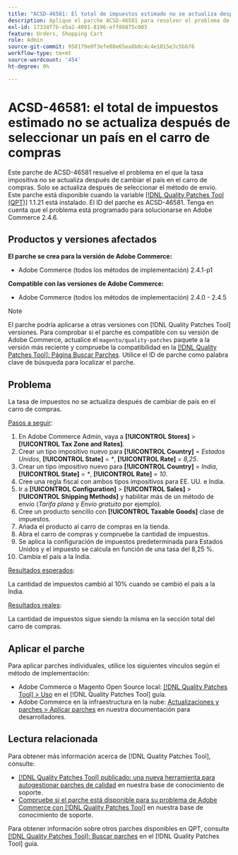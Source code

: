 ```yaml
---
title: "ACSD-46581: El total de impuestos estimado no se actualiza después de seleccionar un país en el carro de compras"
description: Aplique el parche ACSD-46581 para resolver el problema de Adobe Commerce en el que la tasa impositiva no se actualiza después de cambiar el país en el carro de compras.
exl-id: 17334f7b-e5a2-4091-8196-eff80875c003
feature: Orders, Shopping Cart
role: Admin
source-git-commit: 958179e0f3efe08e65ea8b0c4c4e1015e3c5bb76
workflow-type: tm+mt
source-wordcount: '454'
ht-degree: 0%

---
```


# ACSD-46581: el total de impuestos estimado no se actualiza después de seleccionar un país en el carro de compras

Este parche de ACSD-46581 resuelve el problema en el que la tasa impositiva no se actualiza después de cambiar el país en el carro de compras. Solo se actualiza después de seleccionar el método de envío. Este parche está disponible cuando la variable [[!DNL Quality Patches Tool (QPT)]](/help/announcements/adobe-commerce-announcements/magento-quality-patches-released-new-tool-to-self-serve-quality-patches.md) 1.1.21 está instalado. El ID del parche es ACSD-46581. Tenga en cuenta que el problema está programado para solucionarse en Adobe Commerce 2.4.6.

## Productos y versiones afectados

**El parche se crea para la versión de Adobe Commerce:**
* Adobe Commerce (todos los métodos de implementación) 2.4.1-p1

**Compatible con las versiones de Adobe Commerce:**
* Adobe Commerce (todos los métodos de implementación) 2.4.0 - 2.4.5

>[!NOTE]
>
>El parche podría aplicarse a otras versiones con [!DNL Quality Patches Tool] versiones. Para comprobar si el parche es compatible con su versión de Adobe Commerce, actualice el `magento/quality-patches` paquete a la versión más reciente y compruebe la compatibilidad en la [[!DNL Quality Patches Tool]: Página Buscar Parches](https://experienceleague.adobe.com/tools/commerce-quality-patches/index.html). Utilice el ID de parche como palabra clave de búsqueda para localizar el parche.

## Problema

La tasa de impuestos no se actualiza después de cambiar de país en el carro de compras.

<u>Pasos a seguir</u>:

1. En Adobe Commerce Admin, vaya a **[!UICONTROL Stores]** > **[!UICONTROL Tax Zone and Rates]**.
1. Crear un tipo impositivo nuevo para **[!UICONTROL Country]** = _Estados Unidos_, **[!UICONTROL State]** = _*_, **[!UICONTROL Rate]** = _8,25_.
1. Crear un tipo impositivo nuevo para **[!UICONTROL Country]** = _India_, **[!UICONTROL State]** = _*_, **[!UICONTROL Rate]** = _10_.
1. Cree una regla fiscal con ambos tipos impositivos para EE. UU. e India.
1. Ir a **[!UICONTROL Configuration]** > **[!UICONTROL Sales]** > **[!UICONTROL Shipping Methods]** y habilitar más de un método de envío (_Tarifa plana_ y _Envío gratuito_ por ejemplo).
1. Cree un producto sencillo con **[!UICONTROL Taxable Goods]** clase de impuestos.
1. Añada el producto al carro de compras en la tienda.
1. Abra el carro de compras y compruebe la cantidad de impuestos.
1. Se aplica la configuración de impuestos predeterminada para Estados Unidos y el impuesto se calcula en función de una tasa del 8,25 %.
1. Cambia el país a la India.

<u>Resultados esperados</u>:

La cantidad de impuestos cambió al 10% cuando se cambió el país a la India.

<u>Resultados reales</u>:

La cantidad de impuestos sigue siendo la misma en la sección total del carro de compras.

## Aplicar el parche

Para aplicar parches individuales, utilice los siguientes vínculos según el método de implementación:

* Adobe Commerce o Magento Open Source local: [[!DNL Quality Patches Tool] > Uso](https://experienceleague.adobe.com/docs/commerce-operations/tools/quality-patches-tool/usage.html) en el [!DNL Quality Patches Tool] guía.
* Adobe Commerce en la infraestructura en la nube: [Actualizaciones y parches > Aplicar parches](https://devdocs.magento.com/cloud/project/project-patch.html) en nuestra documentación para desarrolladores.

## Lectura relacionada

Para obtener más información acerca de [!DNL Quality Patches Tool], consulte:

* [[!DNL Quality Patches Tool] publicado: una nueva herramienta para autogestionar parches de calidad](/help/announcements/adobe-commerce-announcements/magento-quality-patches-released-new-tool-to-self-serve-quality-patches.md) en nuestra base de conocimiento de soporte.
* [Compruebe si el parche está disponible para su problema de Adobe Commerce con [!DNL Quality Patches Tool]](/help/support-tools/patches-available-in-qpt-tool/check-patch-for-magento-issue-with-magento-quality-patches.md) en nuestra base de conocimiento de soporte.

Para obtener información sobre otros parches disponibles en QPT, consulte [[!DNL Quality Patches Tool]: Buscar parches](https://experienceleague.adobe.com/tools/commerce-quality-patches/index.html) en el [!DNL Quality Patches Tool] guía.
